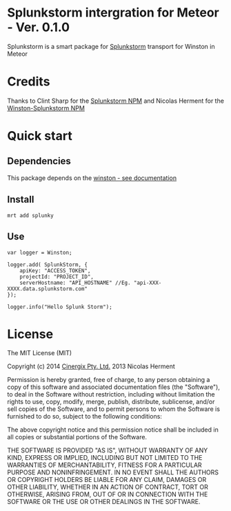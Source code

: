 Splunkstorm intergration for Meteor - Ver. 0.1.0
================================================

Splunkstorm is a smart package for [Splunkstorm](https://www.splunkstorm.com) transport for Winston in Meteor

Credits
=======

Thanks to Clint Sharp for the [Splunkstorm NPM](https://github.com/coccyx/splunkstorm) and Nicolas Herment for the [Winston-Splunkstorm NPM](https://github.com/nherment/winston-splunkstorm)

Quick start
===========

Dependencies
------------

This package depends on the [winston -  see documentation](https://github.com/flatiron/winston)

    

Install
-------

    mrt add splunky


Use
---

    var logger = Winston;

    logger.add( SplunkStorm, {
        apiKey: "ACCESS_TOKEN",
        projectId: "PROJECT_ID",
        serverHostname: "API_HOSTNAME" //Eg. "api-XXX-XXXX.data.splunkstorm.com"
    });

    logger.info("Hello Splunk Storm");



License
=======

The MIT License (MIT)

Copyright  (c) 2014 [Cinergix Pty. Ltd.](http://www.cinergix.com)
	       2013 Nicolas Herment

Permission is hereby granted, free of charge, to any person obtaining a copy
of this software and associated documentation files (the "Software"), to deal
in the Software without restriction, including without limitation the rights
to use, copy, modify, merge, publish, distribute, sublicense, and/or sell
copies of the Software, and to permit persons to whom the Software is
furnished to do so, subject to the following conditions:

The above copyright notice and this permission notice shall be included in
all copies or substantial portions of the Software.

THE SOFTWARE IS PROVIDED "AS IS", WITHOUT WARRANTY OF ANY KIND, EXPRESS OR
IMPLIED, INCLUDING BUT NOT LIMITED TO THE WARRANTIES OF MERCHANTABILITY,
FITNESS FOR A PARTICULAR PURPOSE AND NONINFRINGEMENT. IN NO EVENT SHALL THE
AUTHORS OR COPYRIGHT HOLDERS BE LIABLE FOR ANY CLAIM, DAMAGES OR OTHER
LIABILITY, WHETHER IN AN ACTION OF CONTRACT, TORT OR OTHERWISE, ARISING FROM,
OUT OF OR IN CONNECTION WITH THE SOFTWARE OR THE USE OR OTHER DEALINGS IN
THE SOFTWARE.

